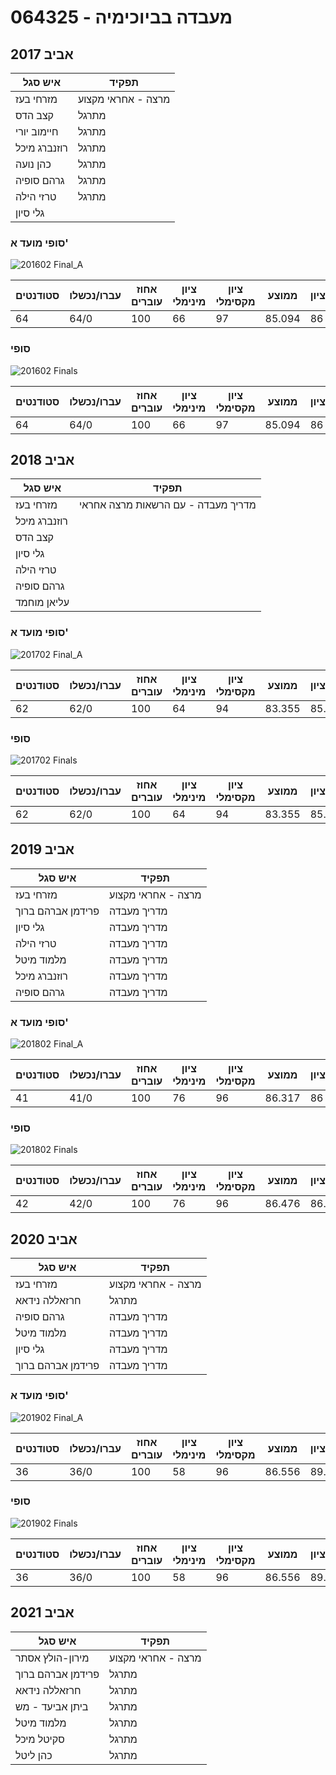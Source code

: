 # 064325 - מעבדה בביוכימיה

## אביב 2017

| איש סגל | תפקיד |
| ---- | ---- |
| מזרחי בעז | מרצה - אחראי מקצוע |
| קצב הדס | מתרגל |
| חיימוב יורי | מתרגל |
| רוזנברג מיכל | מתרגל |
| כהן נועה | מתרגל |
| גרהם סופיה | מתרגל |
| טרזי הילה | מתרגל |
| גלי סיון |  |

### סופי מועד א'

![201602 Final_A](201602/Final_A.png)

| סטודנטים | עברו/נכשלו | אחוז עוברים | ציון מינימלי | ציון מקסימלי | ממוצע | חציון |
| ---- | ---- | ---- | ---- | ---- | ---- | ---- |
| 64 | 64/0 | 100 | 66 | 97 | 85.094 | 86 |

### סופי

![201602 Finals](201602/Finals.png)

| סטודנטים | עברו/נכשלו | אחוז עוברים | ציון מינימלי | ציון מקסימלי | ממוצע | חציון |
| ---- | ---- | ---- | ---- | ---- | ---- | ---- |
| 64 | 64/0 | 100 | 66 | 97 | 85.094 | 86 |

## אביב 2018

| איש סגל | תפקיד |
| ---- | ---- |
| מזרחי בעז | מדריך מעבדה - עם הרשאות מרצה אחראי |
| רוזנברג מיכל |  |
| קצב הדס |  |
| גלי סיון |  |
| טרזי הילה |  |
| גרהם סופיה |  |
| עליאן מוחמד |  |

### סופי מועד א'

![201702 Final_A](201702/Final_A.png)

| סטודנטים | עברו/נכשלו | אחוז עוברים | ציון מינימלי | ציון מקסימלי | ממוצע | חציון |
| ---- | ---- | ---- | ---- | ---- | ---- | ---- |
| 62 | 62/0 | 100 | 64 | 94 | 83.355 | 85.5 |

### סופי

![201702 Finals](201702/Finals.png)

| סטודנטים | עברו/נכשלו | אחוז עוברים | ציון מינימלי | ציון מקסימלי | ממוצע | חציון |
| ---- | ---- | ---- | ---- | ---- | ---- | ---- |
| 62 | 62/0 | 100 | 64 | 94 | 83.355 | 85.5 |

## אביב 2019

| איש סגל | תפקיד |
| ---- | ---- |
| מזרחי בעז | מרצה - אחראי מקצוע |
| פרידמן אברהם ברוך | מדריך מעבדה |
| גלי סיון | מדריך מעבדה |
| טרזי הילה | מדריך מעבדה |
| מלמוד מיטל | מדריך מעבדה |
| רוזנברג מיכל | מדריך מעבדה |
| גרהם סופיה | מדריך מעבדה |

### סופי מועד א'

![201802 Final_A](201802/Final_A.png)

| סטודנטים | עברו/נכשלו | אחוז עוברים | ציון מינימלי | ציון מקסימלי | ממוצע | חציון |
| ---- | ---- | ---- | ---- | ---- | ---- | ---- |
| 41 | 41/0 | 100 | 76 | 96 | 86.317 | 86 |

### סופי

![201802 Finals](201802/Finals.png)

| סטודנטים | עברו/נכשלו | אחוז עוברים | ציון מינימלי | ציון מקסימלי | ממוצע | חציון |
| ---- | ---- | ---- | ---- | ---- | ---- | ---- |
| 42 | 42/0 | 100 | 76 | 96 | 86.476 | 86.5 |

## אביב 2020

| איש סגל | תפקיד |
| ---- | ---- |
| מזרחי בעז | מרצה - אחראי מקצוע |
| חרזאללה נידאא | מתרגל |
| גרהם סופיה | מדריך מעבדה |
| מלמוד מיטל | מדריך מעבדה |
| גלי סיון | מדריך מעבדה |
| פרידמן אברהם ברוך | מדריך מעבדה |

### סופי מועד א'

![201902 Final_A](201902/Final_A.png)

| סטודנטים | עברו/נכשלו | אחוז עוברים | ציון מינימלי | ציון מקסימלי | ממוצע | חציון |
| ---- | ---- | ---- | ---- | ---- | ---- | ---- |
| 36 | 36/0 | 100 | 58 | 96 | 86.556 | 89.5 |

### סופי

![201902 Finals](201902/Finals.png)

| סטודנטים | עברו/נכשלו | אחוז עוברים | ציון מינימלי | ציון מקסימלי | ממוצע | חציון |
| ---- | ---- | ---- | ---- | ---- | ---- | ---- |
| 36 | 36/0 | 100 | 58 | 96 | 86.556 | 89.5 |

## אביב 2021

| איש סגל | תפקיד |
| ---- | ---- |
| מירון-הולץ אסתר | מרצה - אחראי מקצוע |
| פרידמן אברהם ברוך | מתרגל |
| חרזאללה נידאא | מתרגל |
| ביתן אביעד - מש | מתרגל |
| מלמוד מיטל | מתרגל |
| סקיטל מיכל | מתרגל |
| כהן ליטל | מתרגל |

